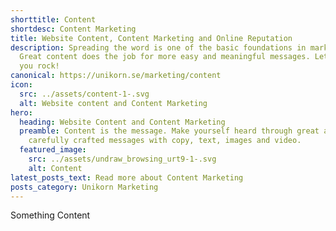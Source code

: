 ```yaml
---
shorttitle: Content
shortdesc: Content Marketing
title: Website Content, Content Marketing and Online Reputation
description: Spreading the word is one of the basic foundations in marketing.
  Great content does the job for more easy and meaningful messages. Let us help
  you rock!
canonical: https://unikorn.se/marketing/content
icon:
  src: ../assets/content-1-.svg
  alt: Website content and Content Marketing
hero:
  heading: Website Content and Content Marketing
  preamble: Content is the message. Make yourself heard through great and
    carefully crafted messages with copy, text, images and video.
  featured_image:
    src: ../assets/undraw_browsing_urt9-1-.svg
    alt: Content
latest_posts_text: Read more about Content Marketing
posts_category: Unikorn Marketing
---
```

Something Content